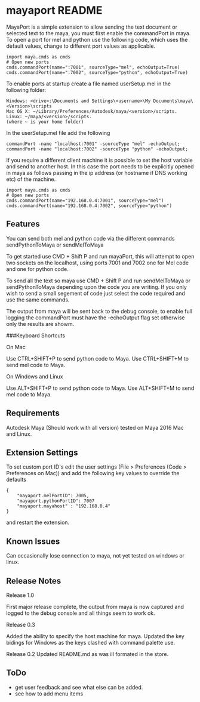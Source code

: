 # mayaport README

MayaPort is a simple extension to allow sending the text document or selected text to the maya, you must first enable the commandPort in maya. To open a port for mel and python use the following code, which uses the default values, change to different port values as applicable. 

```
import maya.cmds as cmds
# Open new ports
cmds.commandPort(name=":7001", sourceType="mel", echoOutput=True)
cmds.commandPort(name=":7002", sourceType="python", echoOutput=True)
```
To enable ports at startup create a file named userSetup.mel in the following folder:

```
Windows: <drive>:\Documents and Settings\<username>\My Documents\maya\<Version>\scripts
Mac OS X: ~/Library/Preferences/Autodesk/maya/<version>/scripts.
Linux: ~/maya/<version>/scripts.
(where ~ is your home folder)
```

In the userSetup.mel file add the following

```
commandPort -name "localhost:7001" -sourceType "mel" -echoOutput; 
commandPort -name "localhost:7002" -sourceType "python" -echoOutput;
```

If you require a different client machine it is possible to set the host variable and send to another host. In this case the port needs to be explicitly opened in maya as follows passing in the ip address (or hostname if DNS working etc) of the machine.

```
import maya.cmds as cmds
# Open new ports
cmds.commandPort(name="192.168.0.4:7001", sourceType="mel")
cmds.commandPort(name="192.168.0.4:7002", sourceType="python")
```

## Features

You can send both mel and python code via the different commands sendPythonToMaya or sendMelToMaya

To get started use CMD + Shift P and run mayaPort, this will attempt to open two sockets on the localhost, using ports 7001 and 7002 one for Mel code and one for python code.

To send all the text so maya use CMD + Shift P and run sendMelToMaya or sendPythonToMaya depending upon the code you are writing. If you only wish to send a small segement of code just select the code required and use the same commands.

The output from maya will be sent back to the debug console, to enable full logging the commandPort must have the -echoOutput flag set otherwise only the results are showm.

###Keyboard Shortcuts 

On Mac

Use CTRL+SHIFT+P to send python code to Maya.
Use CTRL+SHIFT+M to send mel code to Maya.

On Windows and Linux

Use ALT+SHIFT+P to send python code to Maya.
Use ALT+SHIFT+M to send mel code to Maya.


## Requirements

Autodesk Maya (Should work with all version) tested on Maya 2016 Mac and Linux.  

## Extension Settings

To set custom port ID's edit the user settings (File > Preferences (Code > Preferences on Mac)) and add the following key values to override the defaults
```
{
    "mayaport.melPortID": 7005,
    "mayaport.pythonPortID": 7007
    "mayaport.mayahost" : "192.168.0.4"
}
```
and restart the extension. 
## Known Issues

Can occasionally lose connection to maya, not yet tested on windows or linux.

## Release Notes
Release 1.0

First major release complete, the output from maya is now captured and logged to the debug console and all things seem to work ok.

Release 0.3

Added the ability to specify the host machine for maya. 
Updated the key bidings for Windows as the keys clashed with command palette use.

Release 0.2
Updated README.md as was ill formated in the store.

## ToDo
* get user feedback and see what else can be added.
* see how to add menu items

